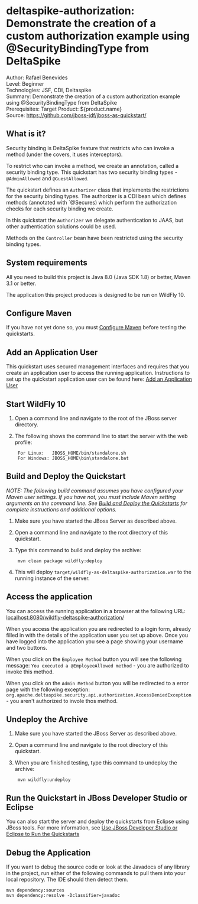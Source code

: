 deltaspike-authorization: Demonstrate the creation of a custom authorization example using @SecurityBindingType from DeltaSpike
======================================================
Author: Rafael Benevides  
Level: Beginner  
Technologies: JSF, CDI, Deltaspike  
Summary: Demonstrate the creation of a custom authorization example using @SecurityBindingType from DeltaSpike  
Prerequisites: 
Target Product: ${product.name}  
Source: <https://github.com/jboss-jdf/jboss-as-quickstart/>  

What is it?
-----------

Security binding is DeltaSpike feature that restricts who can invoke a method (under the covers, it uses interceptors).

To restrict who can invoke a method, we create an annotation, called a security binding type. This quickstart has two security binding types - `@AdminAllowed` and `@GuestAllowed`.

The quickstart defines an `Authorizer` class that implements the restrictions for the security binding types. The authorizer is a CDI bean which defines methods (annotated with `@Secures) which perform the authorization checks for each security binding we create.

In this quickstart the `Authorizer` we delegate authentication to JAAS, but other authentication solutions could be used.

Methods on the `Controller` bean have been restricted using the security binding types.


System requirements
-------------------

All you need to build this project is Java 8.0 (Java SDK 1.8) or better, Maven 3.1 or better.

The application this project produces is designed to be run on WildFly 10.

 
Configure Maven
---------------

If you have not yet done so, you must [Configure Maven](../README.md#mavenconfiguration) before testing the quickstarts.


Add an Application User
----------------
This quickstart uses secured management interfaces and requires that you create an application user to access the running application. Instructions to set up the quickstart application user can be found here: [Add an Application User](../README.md#addapplicationuser)


Start WildFly 10
-------------------------

1. Open a command line and navigate to the root of the JBoss server directory.
2. The following shows the command line to start the server with the web profile:

        For Linux:   JBOSS_HOME/bin/standalone.sh
        For Windows: JBOSS_HOME\bin\standalone.bat

Build and Deploy the Quickstart
-------------------------

_NOTE: The following build command assumes you have configured your Maven user settings. If you have not, you must include Maven setting arguments on the command line. See [Build and Deploy the Quickstarts](../README.md#buildanddeploy) for complete instructions and additional options._

1. Make sure you have started the JBoss Server as described above.
2. Open a command line and navigate to the root directory of this quickstart.
3. Type this command to build and deploy the archive:

        mvn clean package wildfly:deploy
4. This will deploy `target/wildfly-as-deltaspike-authorization.war` to the running instance of the server.


Access the application
---------------------

You can access the running application in a browser at the following URL: <localhost:8080/wildfly-deltaspike-authorization/>

When you access the application you are redirected to a login form, already filled in with the details of the application user you set up above. Once you have logged into the application you see a page showing your username and two buttons. 

When you click on the `Employee Method` button you will see the following message: `You executed a @EmployeeAllowed method` - you are authorized to invoke this method.

When you click on the `Admin Method` button you will be redirected to a error page with the following exception: `org.apache.deltaspike.security.api.authorization.AccessDeniedException` - you aren't authorized to invole thos method.
        
Undeploy the Archive
--------------------

1. Make sure you have started the JBoss Server as described above.
2. Open a command line and navigate to the root directory of this quickstart.
3. When you are finished testing, type this command to undeploy the archive:

        mvn wildfly:undeploy


Run the Quickstart in JBoss Developer Studio or Eclipse
-------------------------------------

You can also start the server and deploy the quickstarts from Eclipse using JBoss tools. For more information, see [Use JBoss Developer Studio or Eclipse to Run the Quickstarts](../README.md#useeclipse) 

Debug the Application
------------------------------------

If you want to debug the source code or look at the Javadocs of any library in the project, run either of the following commands to pull them into your local repository. The IDE should then detect them.

    mvn dependency:sources
    mvn dependency:resolve -Dclassifier=javadoc

